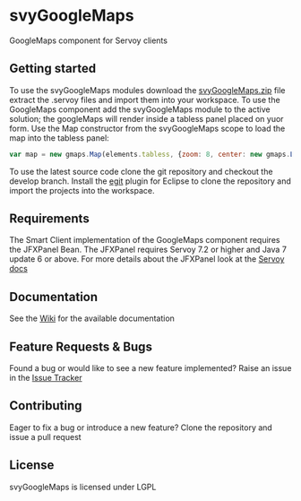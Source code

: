 svyGoogleMaps
=============

GoogleMaps component for Servoy clients


Getting started
-------------
To use the svyGoogleMaps modules download the [svyGoogleMaps.zip](https://github.com/Servoy/svyGoogleMaps/releases) file extract the .servoy files and import them into your workspace. 
To use the GoogleMaps component add the svyGoogleMaps module to the active solution;
the googleMaps will render inside a tabless panel placed on yuor form.
Use the Map constructor from the svyGoogleMaps scope to load the map into the tabless panel:

```javascript
var map = new gmaps.Map(elements.tabless, {zoom: 8, center: new gmaps.LatLng(-34.397, 150.644)})
```

To use the latest source code clone the git repository and checkout the develop branch. Install the [egit](http://www.eclipse.org/egit/download/) plugin for Eclipse to clone the repository and import the projects into the workspace.


Requirements
-------------
The Smart Client implementation of the GoogleMaps component requires the JFXPanel Bean.
The JFXPanel requires Servoy 7.2 or higher and Java 7 update 6 or above. 
For more details about the JFXPanel look at the [Servoy docs](https://wiki.servoy.com/display/Serv7/JFXPanel+Bean)


Documentation
-------------
See the [Wiki](https://github.com/Servoy/svyGoogleMaps/wiki) for the available documentation


Feature Requests & Bugs
-----------------------
Found a bug or would like to see a new feature implemented? Raise an issue in the [Issue Tracker](https://github.com/Servoy/svyGoogleMaps/issues)


Contributing
-------------
Eager to fix a bug or introduce a new feature? Clone the repository and issue a pull request


License
-------
svyGoogleMaps is licensed under LGPL
